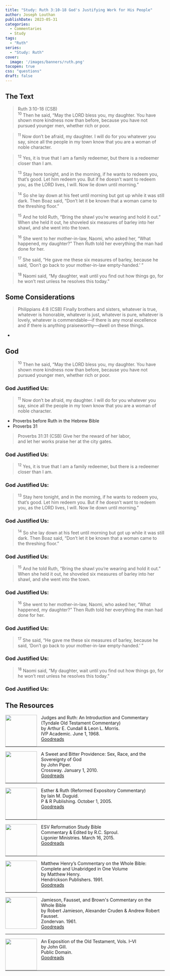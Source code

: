 ```yaml
---
title: "Study: Ruth 3:10-18 God's Justifying Work for His People"
author: Joseph Louthan
publishDate: 2023-05-31
categories:
  - Commentaries
  - Study
tags:
  - "Ruth"
series:
  - "Study: Ruth"
cover:
  image: '/images/banners/ruth.png'
tocopen: true
css: "questions"
draft: false
---
```


## The Text

>Ruth 3:10-18 (CSB)  
><sup>10</sup> Then he said, “May the LORD bless you, my daughter. You have shown more kindness now than before, because you have not pursued younger men, whether rich or poor.

><sup>11</sup> Now don’t be afraid, my daughter. I will do for you whatever you say, since all the people in my town know that you are a woman of noble character.

><sup>12</sup> Yes, it is true that I am a family redeemer, but there is a redeemer closer than I am.

><sup>13</sup> Stay here tonight, and in the morning, if he wants to redeem you, that’s good. Let him redeem you. But if he doesn’t want to redeem you, as the LORD lives, I will. Now lie down until morning.”

><sup>14</sup> So she lay down at his feet until morning but got up while it was still dark. Then Boaz said, “Don’t let it be known that a woman came to the threshing floor.”

><sup>15</sup> And he told Ruth, “Bring the shawl you’re wearing and hold it out.” When she held it out, he shoveled six measures of barley into her shawl, and she went into the town.

><sup>16</sup> She went to her mother-in-law, Naomi, who asked her, “What happened, my daughter?” Then Ruth told her everything the man had done for her.

><sup>17</sup> She said, “He gave me these six measures of barley, because he said, ‘Don’t go back to your mother-in-law empty-handed.’ ”

><sup>18</sup> Naomi said, “My daughter, wait until you find out how things go, for he won’t rest unless he resolves this today.”

## Some Considerations

>Philippians 4:8 (CSB) Finally brothers and sisters, whatever is true, whatever is honorable, whatever is just, whatever is pure, whatever is lovely, whatever is commendable—if there is any moral excellence and if there is anything praiseworthy—dwell on these things.

- 

## God

><sup>10</sup> Then he said, “May the LORD bless you, my daughter. You have shown more kindness now than before, because you have not pursued younger men, whether rich or poor.

### God Justified Us: 

<div style="page-break-after: always;"></div> 

><sup>11</sup> Now don’t be afraid, my daughter. I will do for you whatever you say, since all the people in my town know that you are a woman of noble character.

- Proverbs before Ruth in the Hebrew Bible
- Proverbs 31

>Proverbs 31:31 (CSB) Give her the reward of her labor,  
>and let her works praise her at the city gates.

### God Justified Us: 

<div style="page-break-after: always;"></div> 

><sup>12</sup> Yes, it is true that I am a family redeemer, but there is a redeemer closer than I am.

### God Justified Us: 

<div style="page-break-after: always;"></div> 

><sup>13</sup> Stay here tonight, and in the morning, if he wants to redeem you, that’s good. Let him redeem you. But if he doesn’t want to redeem you, as the LORD lives, I will. Now lie down until morning.”

### God Justified Us: 

<div style="page-break-after: always;"></div> 

><sup>14</sup> So she lay down at his feet until morning but got up while it was still dark. Then Boaz said, “Don’t let it be known that a woman came to the threshing floor.”

### God Justified Us: 

<div style="page-break-after: always;"></div> 

><sup>15</sup> And he told Ruth, “Bring the shawl you’re wearing and hold it out.” When she held it out, he shoveled six measures of barley into her shawl, and she went into the town.

### God Justified Us: 

<div style="page-break-after: always;"></div> 

><sup>16</sup> She went to her mother-in-law, Naomi, who asked her, “What happened, my daughter?” Then Ruth told her everything the man had done for her.

### God Justified Us: 

<div style="page-break-after: always;"></div> 

><sup>17</sup> She said, “He gave me these six measures of barley, because he said, ‘Don’t go back to your mother-in-law empty-handed.’ ”

### God Justified Us: 

<div style="page-break-after: always;"></div> 

><sup>18</sup> Naomi said, “My daughter, wait until you find out how things go, for he won’t rest unless he resolves this today.”

### God Justified Us: 

## The Resources

<p style="clear:both;">

<img src="https://theologic.us/images/resources/commentary-totc-judges-ruth-cundall-morris.jpg" align="left" width="100" style="padding-right: 10px" />Judges and Ruth: An Introduction and Commentary (Tyndale Old Testament Commentary)  
by Arthur E. Cundall & Leon L. Morris.  
IVP Academic. June 1, 1968.  
[Goodreads](https://www.goodreads.com/book/show/5128427-judges-and-ruth)

<p style="clear:both;">

---

<img src="https://theologic.us/images/resources/commentary-ruth-bitter-and-sweet-piper.jpg" align="left" width="100" style="padding-right: 10px" />A Sweet and Bitter Providence: Sex, Race, and the Sovereignty of God  
by John Piper.  
Crossway. January 1, 2010.  
[Goodreads](https://www.goodreads.com/book/show/6641627-a-sweet-and-bitter-providence)

<p style="clear:both;">

---

<img src="https://theologic.us/images/resources/commentary-esther-ruth-duguid.jpg" align="left" width="100" style="padding-right: 10px" />Esther & Ruth (Reformed Expository Commentary)  
by Iain M. Duguid.  
P & R Publishing. October 1, 2005.  
[Goodreads](https://www.goodreads.com/book/show/1494459.Esther_Ruth)

<p style="clear:both;">

---

<img src="https://theologic.us/images/resources/bible-esv-reformation-study-sproul.jpg" align="left" width="100" style="padding-right: 10px" />ESV Reformation Study Bible  
Commentary & Edited by R.C. Sproul.  
Ligonier Ministries. March 16, 2015.  
[Goodreads](https://www.goodreads.com/book/show/53529503-esv-reformation-study-bible?ac=1&from_search=true&qid=KXDsGlDfkm&rank=1)

<p style="clear:both;">

---
<img src="https://theologic.us/images/resources/commentary-whole-bible-unabridged-henry.jpg" align="left" width="100" style="padding-right: 10px" />Matthew Henry’s Commentary on the Whole Bible: Complete and Unabridged in One Volume  
by Matthew Henry.  
Hendrickson Publishers. 1991.  
[Goodreads](https://www.goodreads.com/book/show/962955.Matthew_Henry_s_Commentary_on_the_Whole_Bible?ac=1&from_search=true&qid=DNZ1wtYZl3&rank=1)

<p style="clear:both;">

---
<img src="https://theologic.us/images/resources/commentary-whole-jfb.jpg" align="left" width="100" style="padding-right: 10px" />Jamieson, Fausset, and Brown's Commentary on the Whole Bible  
by Robert Jamieson, Alexander Cruden & Andrew Robert Fausset.  
Zondervan. 1961.  
[Goodreads](https://www.goodreads.com/book/show/3373063-jamieson-fausset-and-brown-s-commentary-on-the-whole-bible)

<p style="clear:both;">

---
<img src="https://theologic.us/images/resources/commentary-whole-gill.jpg" align="left" width="100" style="padding-right: 10px" />An Exposition of the Old Testament, Vols. I–VI  
by John Gill.  
Public Domain.  
[Goodreads](https://www.goodreads.com/book/show/18897526-gill-s-bible-commentary)

<p style="clear:both;">

---
